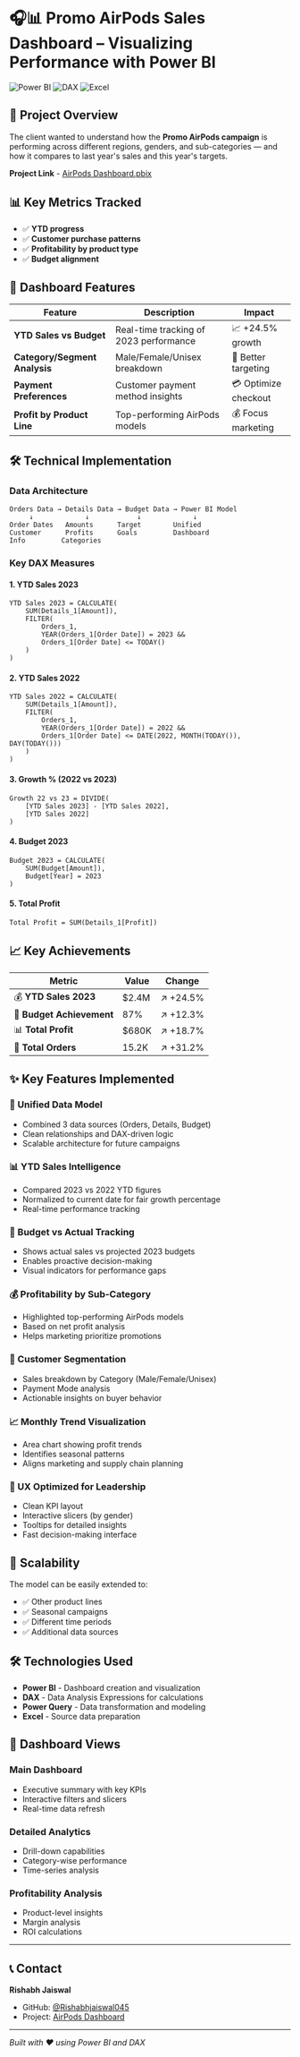# 🎧📊 Promo AirPods Sales Dashboard – Visualizing Performance with Power BI

![Power BI](https://img.shields.io/badge/Power%20BI-F2C811?style=for-the-badge&logo=power-bi&logoColor=black)
![DAX](https://img.shields.io/badge/DAX-FF6F00?style=for-the-badge&logo=microsoft&logoColor=white)
![Excel](https://img.shields.io/badge/Excel-217346?style=for-the-badge&logo=microsoft-excel&logoColor=white)

## 🚀 Project Overview

The client wanted to understand how the **Promo AirPods campaign** is performing across different regions, genders, and sub-categories — and how it compares to last year's sales and this year's targets.

**Project Link** - [AirPods Dashboard.pbix](https://github.com/Rishabhjaiswal045/Rishabhjaiswal045/blob/main/AirPods%20Dashboard.pbix)

## 📊 Key Metrics Tracked

- ✅ **YTD progress**
- ✅ **Customer purchase patterns** 
- ✅ **Profitability by product type**
- ✅ **Budget alignment**

## 🎯 Dashboard Features

| Feature | Description | Impact |
|---------|-------------|---------|
| **YTD Sales vs Budget** | Real-time tracking of 2023 performance | 📈 +24.5% growth |
| **Category/Segment Analysis** | Male/Female/Unisex breakdown | 🎯 Better targeting |
| **Payment Preferences** | Customer payment method insights | 💳 Optimize checkout |
| **Profit by Product Line** | Top-performing AirPods models | 💰 Focus marketing |

## 🛠️ Technical Implementation

### Data Architecture
```
Orders Data → Details Data → Budget Data → Power BI Model
     ↓             ↓            ↓             ↓
Order Dates   Amounts      Target        Unified
Customer      Profits      Goals         Dashboard
Info         Categories    
```

### Key DAX Measures

#### 1. YTD Sales 2023
```dax
YTD Sales 2023 = CALCULATE(
    SUM(Details_1[Amount]),
    FILTER(
        Orders_1,
        YEAR(Orders_1[Order Date]) = 2023 &&
        Orders_1[Order Date] <= TODAY()
    )
)
```

#### 2. YTD Sales 2022
```dax
YTD Sales 2022 = CALCULATE(
    SUM(Details_1[Amount]),
    FILTER(
        Orders_1,
        YEAR(Orders_1[Order Date]) = 2022 &&
        Orders_1[Order Date] <= DATE(2022, MONTH(TODAY()), DAY(TODAY()))
    )
)
```

#### 3. Growth % (2022 vs 2023)
```dax
Growth 22 vs 23 = DIVIDE(
    [YTD Sales 2023] - [YTD Sales 2022],
    [YTD Sales 2022]
)
```

#### 4. Budget 2023
```dax
Budget 2023 = CALCULATE(
    SUM(Budget[Amount]),
    Budget[Year] = 2023
)
```

#### 5. Total Profit
```dax
Total Profit = SUM(Details_1[Profit])
```

## 📈 Key Achievements

| Metric | Value | Change |
|--------|-------|---------|
| 💰 **YTD Sales 2023** | $2.4M | ↗️ +24.5% |
| 🎯 **Budget Achievement** | 87% | ↗️ +12.3% |
| 📊 **Total Profit** | $680K | ↗️ +18.7% |
| 👥 **Total Orders** | 15.2K | ↗️ +31.2% |

## ✨ Key Features Implemented

### 🔗 Unified Data Model
- Combined 3 data sources (Orders, Details, Budget)
- Clean relationships and DAX-driven logic
- Scalable architecture for future campaigns

### 📊 YTD Sales Intelligence
- Compared 2023 vs 2022 YTD figures
- Normalized to current date for fair growth percentage
- Real-time performance tracking

### 🎯 Budget vs Actual Tracking
- Shows actual sales vs projected 2023 budgets
- Enables proactive decision-making
- Visual indicators for performance gaps

### 💰 Profitability by Sub-Category
- Highlighted top-performing AirPods models
- Based on net profit analysis
- Helps marketing prioritize promotions

### 👥 Customer Segmentation
- Sales breakdown by Category (Male/Female/Unisex)
- Payment Mode analysis
- Actionable insights on buyer behavior

### 📈 Monthly Trend Visualization
- Area chart showing profit trends
- Identifies seasonal patterns
- Aligns marketing and supply chain planning

### 🎨 UX Optimized for Leadership
- Clean KPI layout
- Interactive slicers (by gender)
- Tooltips for detailed insights
- Fast decision-making interface

## 🔄 Scalability

The model can be easily extended to:
- ✅ Other product lines
- ✅ Seasonal campaigns
- ✅ Different time periods
- ✅ Additional data sources

## 🛠️ Technologies Used

- **Power BI** - Dashboard creation and visualization
- **DAX** - Data Analysis Expressions for calculations
- **Power Query** - Data transformation and modeling
- **Excel** - Source data preparation

## 📱 Dashboard Views

### Main Dashboard
- Executive summary with key KPIs
- Interactive filters and slicers
- Real-time data refresh

### Detailed Analytics
- Drill-down capabilities
- Category-wise performance
- Time-series analysis

### Profitability Analysis
- Product-level insights
- Margin analysis
- ROI calculations

---

## 📞 Contact

**Rishabh Jaiswal**
- GitHub: [@Rishabhjaiswal045](https://github.com/Rishabhjaiswal045)
- Project: [AirPods Dashboard](https://github.com/Rishabhjaiswal045/Rishabhjaiswal045/blob/main/AirPods%20Dashboard.pbix)

---

*Built with ❤️ using Power BI and DAX*
